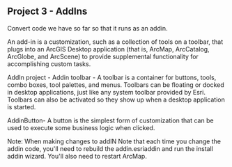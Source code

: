 ## Project 3 - AddIns

Convert code we have so far so that it runs as an addin.

An add-in is a customization, such as a collection of tools on a toolbar, that plugs into an ArcGIS Desktop application (that is, ArcMap, ArcCatalog, ArcGlobe, and ArcScene) to provide supplemental functionality for accomplishing custom tasks.


AddIn project -
Addin toolbar - A toolbar is a container for buttons, tools, combo boxes, tool palettes, and menus. Toolbars can be floating or docked in desktop applications, 
just like any system toolbar provided by Esri. 
Toolbars can also be activated so they show up when a desktop application is started.

AddinButton-
A button is the simplest form of customization that can be used to execute some business logic when clicked.


Note:
When making changes to addIN
Note that each time you change the addin code, you'll need to rebuild the addin.esriaddin and run the install addin wizard. 
You'll also need to restart ArcMap.